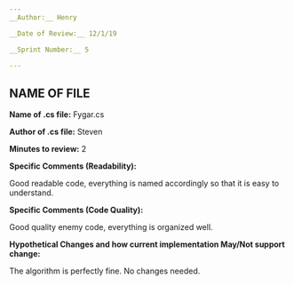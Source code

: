 ```yaml
---
__Author:__ Henry

__Date of Review:__ 12/1/19

__Sprint Number:__ 5

---
```

## NAME OF FILE  ##

__Name of .cs file:__ Fygar.cs

__Author of .cs file:__ Steven

__Minutes to review:__ 2

__Specific Comments (Readability):__

Good readable code, everything is named accordingly so that it is easy to understand.

__Specific Comments (Code Quality):__

Good quality enemy code, everything is organized well.

__Hypothetical Changes and how current implementation May/Not support change:__

The algorithm is perfectly fine. No changes needed.

